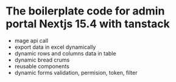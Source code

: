 # The boilerplate code for admin portal Nextjs 15.4 with tanstack 

* mage api call
* export data in excel dynamically
* dynamic rows and columns data in table
* dynamic bread crums
* reusable components 
* dynamic forms validation, permision, token, filter

